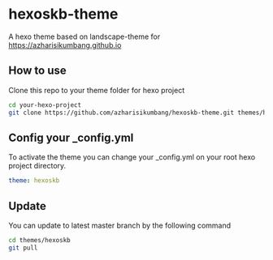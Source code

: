 # hexoskb-theme
A hexo theme based on landscape-theme for https://azharisikumbang.github.io

## How to use
Clone this repo to your theme folder for hexo project
```bash
cd your-hexo-project
git clone https://github.com/azharisikumbang/hexoskb-theme.git themes/hexoskb
```

## Config your _config.yml

To activate the theme you can change your _config.yml on your root hexo project directory.
```yml
theme: hexoskb
```

## Update
You can update to latest master branch by the following command
```bash
cd themes/hexoskb
git pull
```
